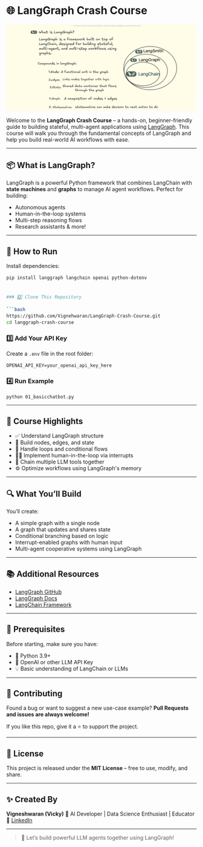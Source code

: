 # 🌐 LangGraph Crash Course

![LangGraph Banner](langgraph_banner.png)

Welcome to the **LangGraph Crash Course** – a hands-on, beginner-friendly guide to building stateful, multi-agent applications using [LangGraph](https://github.com/langchain-ai/langgraph). This course will walk you through the fundamental concepts of LangGraph and help you build real-world AI workflows with ease.

---

## 📦 What is LangGraph?

LangGraph is a powerful Python framework that combines LangChain with **state machines** and **graphs** to manage AI agent workflows. Perfect for building:
- Autonomous agents
- Human-in-the-loop systems
- Multi-step reasoning flows
- Research assistants & more!

---

## 🚀 How to Run

Install dependencies:

```bash
pip install langgraph langchain openai python-dotenv


### 2️⃣ Clone This Repository

```bash
https://github.com/Vignehwaran/LangGraph-Crash-Course.git
cd langgraph-crash-course
```

### 3️⃣ Add Your API Key

Create a `.env` file in the root folder:

```env
OPENAI_API_KEY=your_openai_api_key_here
```

### 4️⃣ Run Example

```bash
python 01_basicchatbot.py
```

---



## 🎯 Course Highlights

* ✅ Understand LangGraph structure
* 🧩 Build nodes, edges, and state
* 🔄 Handle loops and conditional flows
* 👨‍💻 Implement human-in-the-loop via interrupts
* 🧠 Chain multiple LLM tools together
* ⚙️ Optimize workflows using LangGraph's memory

---

## 🔍 What You’ll Build

You’ll create:

* A simple graph with a single node
* A graph that updates and shares state
* Conditional branching based on logic
* Interrupt-enabled graphs with human input
* Multi-agent cooperative systems using LangGraph

---

## 📚 Additional Resources

* [LangGraph GitHub](https://github.com/langchain-ai/langgraph)
* [LangGraph Docs](https://docs.langchain.com/langgraph/)
* [LangChain Framework](https://www.langchain.com)

---

## 🧠 Prerequisites

Before starting, make sure you have:

* 🐍 Python 3.9+
* 🔑 OpenAI or other LLM API Key
* 💡 Basic understanding of LangChain or LLMs

---

## 🙌 Contributing

Found a bug or want to suggest a new use-case example?
**Pull Requests and issues are always welcome!**

If you like this repo, give it a ⭐ to support the project.

---

## 🪪 License

This project is released under the **MIT License** – free to use, modify, and share.

---

## ✨ Created By

**Vigneshwaran (Vicky)**
📍 AI Developer | Data Science Enthusiast | Educator
🔗 [LinkedIn](https://www.linkedin.com/in/vigneshwaran-p-613661264/) 

---

> 🚀 Let’s build powerful LLM agents together using LangGraph!

```

